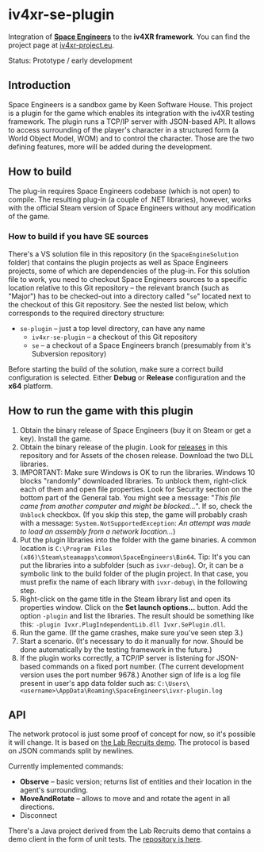 # iv4xr-se-plugin
Integration of **[Space Engineers](https://www.spaceengineersgame.com/)** to the **iv4XR framework**. You can find the project page at [iv4xr-project.eu](https://iv4xr-project.eu/).

Status: Prototype / early development

## Introduction

Space Engineers is a sandbox game by Keen Software House. This project is a plugin for the game which enables its integration with the iv4XR testing framework. The plugin runs a TCP/IP server with JSON-based API. It allows to access surrounding of the player's character in a structured form (a World Object Model, WOM) and to control the character. Those are the two defining features, more will be added during the development.

## How to build

The plug-in requires Space Engineers codebase (which is not open) to compile. The resulting plug-in (a couple of .NET libraries), however, works with the official Steam version of Space Engineers without any modification of the game.

### How to build if you have SE sources

There's a VS solution file in this repository (in the `SpaceEngineSolution` folder) that contains the plugin projects as well as Space Engineers projects, some of which are dependencies of the plug-in. For this solution file to work, you need to checkout Space Engineers sources to a specific location relative to this Git repository – the relevant branch (such as "Major") has to be checked-out into a directory called "`se`" located next to the checkout of this Git repository. See the nested list below, which corresponds to the required directory structure:

* `se-plugin` – just a top level directory, can have any name
  * `iv4xr-se-plugin` – a checkout of this Git repository
  * `se` – a checkout of a Space Engineers branch (presumably from it's Subversion repository)

Before starting the build of the solution, make sure a correct build configuration is selected. Either **Debug** or **Release** configuration and the **x64** platform.

## How to run the game with this plugin

1. Obtain the binary release of Space Engineers (buy it on Steam or get a key). Install the game.
2. Obtain the binary release of the plugin. Look for [releases](https://github.com/iv4xr-project/iv4xr-se-plugin/releases) in this repository and for Assets of the chosen release. Download the two DLL libraries.
3. IMPORTANT: Make sure Windows is OK to run the libraries. Windows 10 blocks "randomly" downloaded libraries. To unblock them, right-click each of them and open file properties. Look for Security section on the bottom part of the General tab. You might see a message: "*This file came from another computer and might be blocked...*". If so, check the `Unblock` checkbox.
   (If you skip this step, the game will probably crash with a message: `System.NotSupportedException`: *An attempt was made to load an assembly from a network location...*)
4. Put the plugin libraries into the folder with the game binaries. A common location is `C:\Program Files (x86)\Steam\steamapps\common\SpaceEngineers\Bin64`.
   Tip: It's you can put the libraries into a subfolder (such as `ivxr-debug`). Or, it can be a symbolic link to the build folder of the plugin project. In that case, you must prefix the name of each library with `ivxr-debug\` in the following step. 
5. Right-click on the game title in the Steam library list and open its properties window. Click on the **Set launch options...** button. Add the option `-plugin` and list the libraries. The result should be something like this: `-plugin Ivxr.PlugIndependentLib.dll Ivxr.SePlugin.dll`.
6. Run the game. (If the game crashes, make sure you've seen step 3.)
7. Start a scenario. (It's necessary to do it manually for now. Should be done automatically by the testing framework in the future.)
8. If the plugin works correctly, a TCP/IP server is listening for JSON-based commands on a fixed port number. (The current development version uses the port number 9678.) 
   Another sign of life is a log file present in user's app data folder such as: `C:\Users\<username>\AppData\Roaming\SpaceEngineers\ivxr-plugin.log`

## API

The network protocol is just some proof of concept for now, so it's possible it will change. It is based on [the Lab Recruits demo](https://github.com/iv4xr-project/iv4xrDemo). The protocol is based on JSON commands split by newlines.

Currently implemented commands:

- **Observe** – basic version; returns list of entities and their location in the agent's surrounding.
- **MoveAndRotate** – allows to move and and rotate the agent in all directions.
- Disconnect

There's a Java project derived from the Lab Recruits demo that contains a demo client in the form of unit tests. The [repository is here](https://github.com/iv4xr-project/iv4xrDemo-space-engineers).

